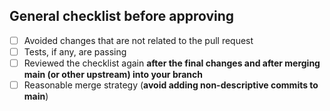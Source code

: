 ## General checklist before approving
- [ ] Avoided changes that are not related to the pull request
- [ ] Tests, if any, are passing
- [ ] Reviewed the checklist again **after the final changes and after merging main (or other upstream) into your branch**
- [ ] Reasonable merge strategy (**avoid adding non-descriptive commits to main**)
